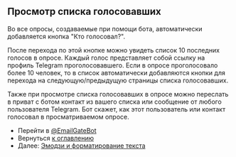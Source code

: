 ## Просмотр списка голосовавших

Во все опросы, создаваемые при помощи бота, автоматически добавляется кнопка "Кто голосовал?".

После перехода по этой кнопке можно увидеть список 10 последних голосов в опросе.
Каждый голос представляет собой ссылку на профиль Telegram проголосовавшего.
Если в опросе проголосовало более 10 человек, то в список автоматически добавляются кнопки для перехода на следующую/предыдущую страницы списка голосовавших.

Также при просмотре списка голосовавших в опросе можно переслать в приват с ботом контакт из вашего списка
или сообщение от любого пользователя Telegram.
Бот скажет, как этот пользователь или контакт голосовал в просматриваемом опросе.

- Перейти в [@EmailGateBot](http://t.me/EmailGateBot?start=utm_KDaxQG000_github-ru-voters)
- Вернуться [к оглавлению](guide.md)
- Далее: [Эмодзи и форматирование текста](text_formatting.md)
